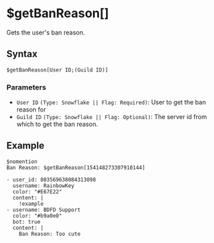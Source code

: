 # $getBanReason[]
Gets the user's ban reason.


## Syntax
```
$getBanReason[User ID;(Guild ID)]
```

### Parameters
- `User ID` `(Type: Snowflake || Flag: Required)`: User to get the ban reason for
- `Guild ID` `(Type: Snowflake || Flag: Optional)`: The server id from which to get the ban reason.


## Example
```
$nomention
Ban Reason: $getBanReason[154148273307910144]
```

``` discord yaml
- user_id: 803569638084313098
  username: RainbowKey
  color: "#E67E22"
  content: |
    !example
- username: BDFD Support
  color: "#b9a0e0"
  bot: true
  content: |
    Ban Reason: Too cute
```
